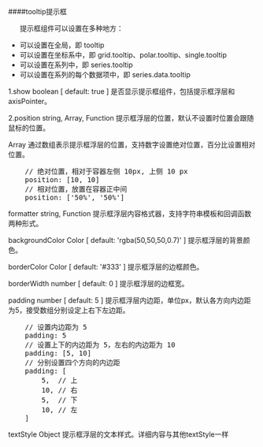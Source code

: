 ####tooltip提示框
<ul>
    <p>提示框组件可以设置在多种地方：</p>
    <li>可以设置在全局，即 tooltip</li>
    <li>可以设置在坐标系中，即 grid.tooltip、polar.tooltip、single.tooltip</li>
    <li>可以设置在系列中，即 series.tooltip</li>
    <li>可以设置在系列的每个数据项中，即 series.data.tooltip</li>
</ul>
<p>
    1.show boolean [ default: true ] 是否显示提示框组件，包括提示框浮层和 axisPointer。
</p>
<p>
    2.position string, Array, Function 提示框浮层的位置，默认不设置时位置会跟随鼠标的位置。
</p>
<p>
    Array 通过数组表示提示框浮层的位置，支持数字设置绝对位置，百分比设置相对位置。
<pre>
    // 绝对位置，相对于容器左侧 10px, 上侧 10 px
    position: [10, 10]
    // 相对位置，放置在容器正中间
    position: ['50%', '50%']
</pre>
</p>
<p>
    formatter string, Function 提示框浮层内容格式器，支持字符串模板和回调函数两种形式。
</p>
<p>
    backgroundColor Color [ default: 'rgba(50,50,50,0.7)' ] 提示框浮层的背景颜色。
</p>
<p>
    borderColor Color [ default: '#333' ] 提示框浮层的边框颜色。
</p>
<p>
    borderWidth number [ default: 0 ] 提示框浮层的边框宽。
</p>
<p>
    padding number [ default: 5 ] 提示框浮层内边距，单位px，默认各方向内边距为5，接受数组分别设定上右下左边距。
</p>
<pre>
    // 设置内边距为 5
    padding: 5
    // 设置上下的内边距为 5，左右的内边距为 10
    padding: [5, 10]
    // 分别设置四个方向的内边距
    padding: [
        5,  // 上
        10, // 右
        5,  // 下
        10, // 左
    ]
</pre>
<p>
    textStyle Object 提示框浮层的文本样式。详细内容与其他textStyle一样
</p>
